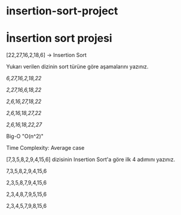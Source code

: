 # insertion-sort-project
# İnsertion sort projesi
[22,27,16,2,18,6] -> Insertion Sort

Yukarı verilen dizinin sort türüne göre aşamalarını yazınız.

*6,27,16,2,18,22*

*2,27,16,6,18,22*

*2,6,16,27,18,22*

*2,6,16,18,27,22*

*2,6,16,18,22,27*

Big-O  "O(n^2)"

Time Complexity: Average case


[7,3,5,8,2,9,4,15,6] dizisinin Insertion Sort'a göre ilk 4 adımını yazınız.

7,3,5,8,2,9,4,15,6

2,3,5,8,7,9,4,15,6

2,3,4,8,7,9,5,15,6

2,3,4,5,7,9,8,15,6
